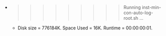 * >>>>>>>>> Running inst-min-con-auto-log-root.sh ...
  * Disk size = 776184K. Space Used = 16K. Runtime = 00:00:00:01.
